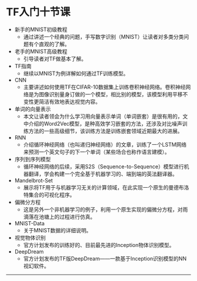 # TF入门十节课
- 新手的MNIST初级教程
  - 通过讲述一个经典的问题，手写数字识别（MNIST）让读者对多类分类问题有个直观的了解。
- 老手的MNIST高级教程
  - 引导读者对TF做基本了解。
- TF指南
  - 继续以MNIST为例详解如何通过TF训练模型。
- CNN
  - 主要讲述如何使用TF在CIFAR-10数据集上训练卷积神经网络。卷积神经网络是为图像识别量身订做的一个模型，相比别的模型，该模型利用平移不变性更简洁有效地表达视觉内容。
- 单词的向量表示
  - 本文让读者领会为什么学习用向量表示单词（单词嵌套）是很有用的，文中介绍的Word2Vec模型，是种高效学习嵌套的方法，还涉及对比噪声训练方法的一些高级细节，该训练方法是训练嵌套领域近期最大的进展。
- RNN
  - 介绍循环神经网络（也叫递归神经网络）的文章，训练了一个LSTM网络来预测一个英文句子的下一个单词（某些场合也称作语言建模）。
- 序列到序列模型
  - 循环神经网络的后续，采用S2S（Sequence-to-Sequence）模型进行机器翻译，学会构建一个完全基于机器学习的、端到端的英法翻译器。
- Mandelbrot-Set
  - 展示将TF用于与机器学习无关的计算领域，在此实现一个原生的曼德布洛特集合的可视化程序。
- 偏微分方程
  - 这是另外一个非机器学习的例子，利用一个原生实现的偏微分方程，对雨滴落在池塘上的过程进行仿真。
- MNIST-Data
  - 关于MNIST数据的详细说明。
- 视觉物体识别
  - 官方计划发布的训练好的、目前最先进的Inception物体识别模型。
- DeepDream
  - 官方计划发布的TF版DeepDream——一款基于Inception识别模型的NN视幻软件。

---
